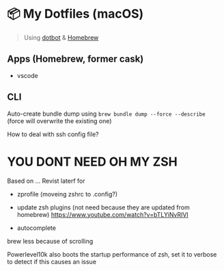 # 📦 My Dotfiles (macOS)

> Using [dotbot](https://github.com/anishathalye/dotbot) & [Homebrew](https://github.com/Homebrew/brew)

## Apps (Homebrew, former cask)

- vscode

## CLI

Auto-create bundle dump using `brew bundle dump --force --describe` (force will overwrite the existing one)

How to deal with ssh config file?

# YOU DONT NEED OH MY ZSH

Based on ...
Revist laterf for

- zprofile (moveing zshrc to .config?)
- update zsh plugins (not need because they are updated from homebrew)
  https://www.youtube.com/watch?v=bTLYiNvRIVI

- autocomplete

brew less because of scrolling

Powerlevel10k also boots the startup performance of zsh, set it to verbose to detect if this causes an issue
